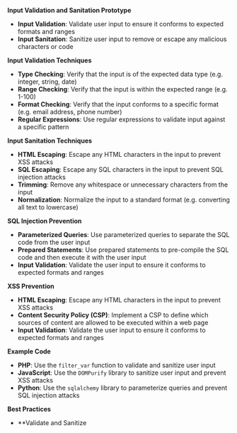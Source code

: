 **Input Validation and Sanitation Prototype**

* **Input Validation**: Validate user input to ensure it conforms to expected formats and ranges
* **Input Sanitation**: Sanitize user input to remove or escape any malicious characters or code

**Input Validation Techniques**

* **Type Checking**: Verify that the input is of the expected data type (e.g. integer, string, date)
* **Range Checking**: Verify that the input is within the expected range (e.g. 1-100)
* **Format Checking**: Verify that the input conforms to a specific format (e.g. email address, phone number)
* **Regular Expressions**: Use regular expressions to validate input against a specific pattern

**Input Sanitation Techniques**

* **HTML Escaping**: Escape any HTML characters in the input to prevent XSS attacks
* **SQL Escaping**: Escape any SQL characters in the input to prevent SQL injection attacks
* **Trimming**: Remove any whitespace or unnecessary characters from the input
* **Normalization**: Normalize the input to a standard format (e.g. converting all text to lowercase)

**SQL Injection Prevention**

* **Parameterized Queries**: Use parameterized queries to separate the SQL code from the user input
* **Prepared Statements**: Use prepared statements to pre-compile the SQL code and then execute it with the user input
* **Input Validation**: Validate the user input to ensure it conforms to expected formats and ranges

**XSS Prevention**

* **HTML Escaping**: Escape any HTML characters in the input to prevent XSS attacks
* **Content Security Policy (CSP)**: Implement a CSP to define which sources of content are allowed to be executed within a web page
* **Input Validation**: Validate the user input to ensure it conforms to expected formats and ranges

**Example Code**

* **PHP**: Use the `filter_var` function to validate and sanitize user input
* **JavaScript**: Use the `DOMPurify` library to sanitize user input and prevent XSS attacks
* **Python**: Use the `sqlalchemy` library to parameterize queries and prevent SQL injection attacks

**Best Practices**

* **Validate and Sanitize